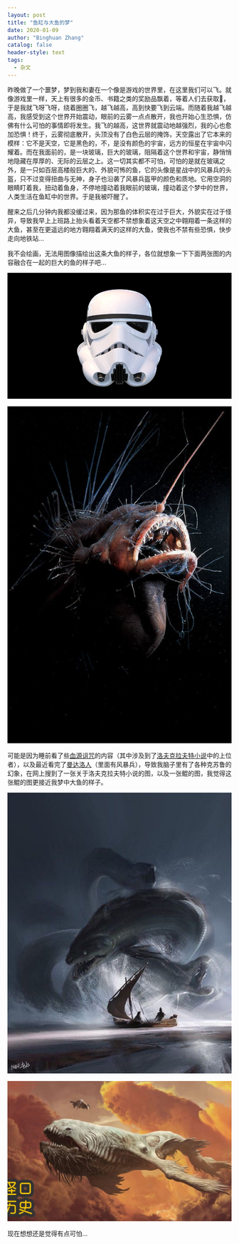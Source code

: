 ```yaml
---
layout: post
title: "鱼缸与大鱼的梦"
date: 2020-01-09
author: "Binghuan Zhang"
catalog: false
header-style: text
tags:
  - 杂文
---
```


昨晚做了一个噩梦，梦到我和妻在一个像是游戏的世界里，在这里我们可以飞。就像游戏里一样，天上有很多的金币、书籍之类的奖励品飘着，等着人们去获取，于是我就飞呀飞呀，绕着圈圈飞，越飞越高，高到快要飞到云端。而随着我越飞越高，我感受到这个世界开始震动，眼前的云雾一点点散开，我也开始心生恐惧，仿佛有什么可怕的事情即将发生。我飞的越高，这世界就震动地越强烈，我的心也愈加恐惧！终于，云雾彻底散开，头顶没有了白色云层的掩饰，天空露出了它本来的模样：它不是天空，它是黑色的，不，是没有颜色的宇宙，远方的恒星在宇宙中闪耀着。而在我面前的，是一块玻璃，巨大的玻璃，阻隔着这个世界和宇宙，静悄悄地隐藏在厚厚的、无际的云层之上。这一切其实都不可怕，可怕的是就在玻璃之外，是一只如百层高楼般巨大的、外貌可怖的鱼，它的头像是星战中的风暴兵的头盔，只不过变得扭曲与无神，身子也沿袭了风暴兵盔甲的颜色和质地。它用空洞的眼睛盯着我，扭动着鱼身，不停地撞动着我眼前的玻璃，撞动着这个梦中的世界，人类生活在鱼缸中的世界。于是我被吓醒了。

醒来之后几分钟内我都没缓过来，因为那鱼的体积实在过于巨大，外貌实在过于怪异，导致我早上上班路上抬头看着天空都不禁想象着这天空之中翱翔着一条这样的大鱼，甚至在更遥远的地方翱翔着满天的这样的大鱼，使我也不禁有些恐惧，快步走向地铁站...

我不会绘画，无法用图像描绘出这条大鱼的样子，各位就想象一下下面两张图的内容融合在一起的巨大的鱼的样子吧...

![1](/img/posts/2020-01-09-鱼缸与大鱼的梦/1.jpeg)

![2](/img/posts/2020-01-09-鱼缸与大鱼的梦/2.jpg)

可能是因为睡前看了些[血源诅咒](https://zh.wikipedia.org/wiki/%E8%A1%80%E6%BA%90%E8%AF%85%E5%92%92)的内容（其中涉及到了[洛夫克拉夫特小说](https://zh.wikipedia.org/wiki/%E9%9C%8D%E5%8D%8E%E5%BE%B7%C2%B7%E8%8F%B2%E5%88%A9%E6%99%AE%E6%96%AF%C2%B7%E6%B4%9B%E5%A4%AB%E5%85%8B%E6%8B%89%E5%A4%AB%E7%89%B9)中的上位者），以及最近看完了[曼达洛人](https://zh.wikipedia.org/wiki/%E6%9B%BC%E9%81%94%E6%B4%9B%E4%BA%BA_(%E9%9B%BB%E8%A6%96%E5%8A%87))（里面有风暴兵），导致我脑子里有了各种克苏鲁的幻象，在网上搜到了一张关于洛夫克拉夫特小说的图，以及一张鲲的图，我觉得这张鲲的图更接近我梦中大鱼的样子。

![3](/img/posts/2020-01-09-鱼缸与大鱼的梦/3.jpg)

![4](/img/posts/2020-01-09-鱼缸与大鱼的梦/4.jpg)

现在想想还是觉得有点可怕...
